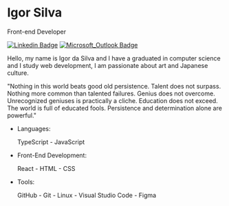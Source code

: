 # Igor Silva

Front-end Developer

[![Linkedin Badge](https://img.shields.io/badge/-Igor%20Silva-007ACC?style=flat-square&logo=Linkedin&logoColor=white&link=https://www.linkedin.com/in/iuricode/)](https://www.linkedin.com/in/igor-da-silva/) 
[![Microsoft_Outlook Badge](https://img.shields.io/badge/-igoratendimento@outlook.com.br-007ACC?style=flat-square&logo=microsoft-outlook&logoColor=white&link=mailto:igoratendimento@outlook.com.br)](mailto:igoratendimento@outlook.com.br)

Hello, my name is Igor da Silva and I have a graduated in computer science and I study web development, I am passionate about art and Japanese culture.

"Nothing in this world beats good old persistence. Talent does not surpass. Nothing more common than talented failures. Genius does not overcome. Unrecognized geniuses is practically a cliche. Education does not exceed. The world is full of educated fools. Persistence and determination alone are powerful."

* Languages:
  
  TypeScript - JavaScript
    
* Front-End Development:    

  React - HTML - CSS
  
* Tools:

  GitHub - Git - Linux - Visual Studio Code - Figma
